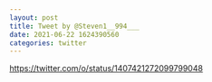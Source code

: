 ```yaml
--- 
layout: post 
title: Tweet by @Steven1__994___ 
date: 2021-06-22 1624390560 
categories: twitter 
--- 
```

https://twitter.com/o/status/1407421272099799048